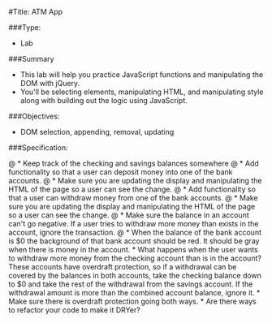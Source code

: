 #Title: ATM App

###Type:
- Lab

###Summary
- This lab will help you practice JavaScript functions and manipulating the DOM with jQuery.
- You'll be selecting elements, manipulating HTML, and manipulating style along
with building out the logic using JavaScript.

###Objectives:
- DOM selection, appending, removal, updating

###Specification:

@        * Keep track of the checking and savings balances somewhere
@        * Add functionality so that a user can deposit money into one of the bank accounts.
@        * Make sure you are updating the display and manipulating the HTML of the page so a user can see the change.
@        * Add functionality so that a user can withdraw money from one of the bank accounts.
@        * Make sure you are updating the display and manipulating the HTML of the page so a user can see the change.
@        * Make sure the balance in an account can't go negative. If a user tries to withdraw more money than exists in the account, ignore the transaction.
@        * When the balance of the bank account is $0 the background of that bank account should be red. It should be gray when there is money in the account.
        * What happens when the user wants to withdraw more money from the checking account than is in the account? These accounts have overdraft protection, so if  a withdrawal can be covered by the balances in both accounts, take the checking balance down to $0 and take the rest of the withdrawal from the savings account. If the withdrawal amount is more than the combined account balance, ignore it.
        * Make sure there is overdraft protection going both ways.
        * Are there ways to refactor your code to make it DRYer?
